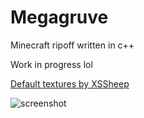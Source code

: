 # Megagruve

Minecraft ripoff written in c++

Work in progress lol

[Default textures by XSSheep](https://www.minecraftforum.net/forums/mapping-and-modding-java-edition/resource-packs/1242533-pixel-perfection-now-with-polar-bears-1-11)

![screenshot](https://github.com/kaffelars/megagruve/blob/main/screenshots/screenshot1.png)

